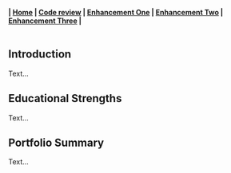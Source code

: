 **| [Home]() | [Code review]() | [Enhancement One]() | [Enhancement Two]() | [Enhancement Three]() |**
<br><br>

## Introduction

Text...

## Educational Strengths

Text...

## Portfolio Summary

Text...


